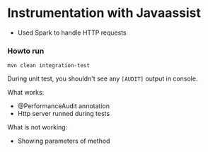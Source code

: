 Instrumentation with Javaassist
=========

- Used Spark to handle HTTP requests

### Howto run

```
mvn clean integration-test
```
During unit test, you shouldn't see any `[AUDIT]` output in console.

What works:
- @PerformanceAudit annotation
- Http server runned during tests

What is not working:
- Showing parameters of method
